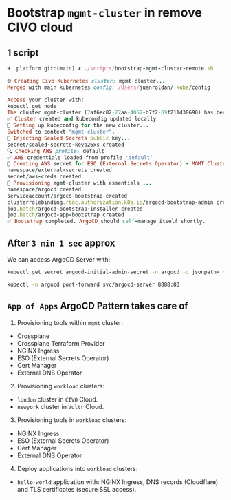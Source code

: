 # Bootstrap `mgmt-cluster` in remove CIVO cloud

## 1 script

```ruby
➜  platform git:(main) ✗ ./scripts/bootstrap-mgmt-cluster-remote.sh

🌐 Creating Civo Kubernetes cluster: mgmt-cluster...
Merged with main kubernetes config: /Users/juanroldan/.kube/config

Access your cluster with:
kubectl get node
The cluster mgmt-cluster (7af6ec82-27aa-4057-b7f2-69f211d38690) has been created in 3 min 1 sec
✅ Cluster created and kubeconfig updated locally
🔗 Setting up kubeconfig for the new cluster...
Switched to context "mgmt-cluster".
🔐 Injecting Sealed Secrets public key...
secret/sealed-secrets-keyp26xs created
🔍 Checking AWS profile: default
✅ AWS credentials loaded from profile 'default'
🔐 Creating AWS secret for ESO (External Secrets Operator) - MGMT Cluster internal use
namespace/external-secrets created
secret/aws-creds created
🔄 Provisioning mgmt-cluster with essentials ...
namespace/argocd created
serviceaccount/argocd-bootstrap created
clusterrolebinding.rbac.authorization.k8s.io/argocd-bootstrap-admin created
job.batch/argocd-bootstrap-installer created
job.batch/argocd-app-bootstrap created
✅ Bootstrap completed. ArgoCD should self-manage itself shortly.
```

## After `3 min 1 sec` approx

We can access ArgoCD Server with:

```bash
kubectl get secret argocd-initial-admin-secret -n argocd -o jsonpath='{.data.password}' | base64 -d
```

```bash
kubectl -n argocd port-forward svc/argocd-server 8888:80
```

## `App of Apps` ArgoCD Pattern takes care of

1. Provisioning tools within `mgmt` cluster:

- Crossplane
- Crossplane Terraform Provider
- NGINX Ingress
- ESO (External Secrets Operator)
- Cert Manager
- External DNS Operator

2. Provisioning `workload` clusters:

- `london` cluster in `CIVO` Cloud.
- `newyork` cluster in `Vultr` Cloud.

3. Provisioning tools in `workload` clusters:

- NGINX Ingress
- ESO (External Secrets Operator)
- Cert Manager
- External DNS Operator

4. Deploy applications into `workload` clusters:

- `hello-world` application with: NGINX Ingress, DNS records (Cloudflare) and TLS certificates (secure SSL access).
